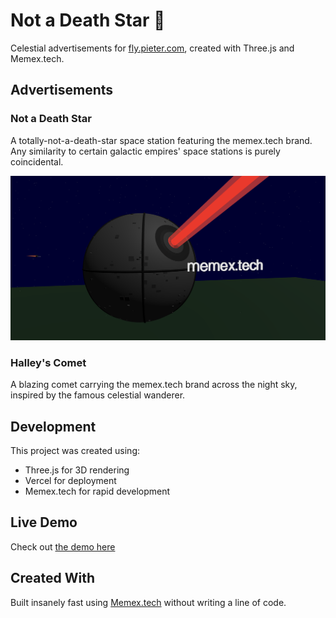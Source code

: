 # Not a Death Star 🌟

Celestial advertisements for [fly.pieter.com](https://fly.pieter.com), created with Three.js and Memex.tech.

## Advertisements

### Not a Death Star
A totally-not-a-death-star space station featuring the memex.tech brand. Any similarity to certain galactic empires' space stations is purely coincidental.

![Celestial Advertisement](./social-share.png)

### Halley's Comet
A blazing comet carrying the memex.tech brand across the night sky, inspired by the famous celestial wanderer.

## Development

This project was created using:
- Three.js for 3D rendering
- Vercel for deployment
- Memex.tech for rapid development

## Live Demo

Check out [the demo here](https://threejscometworldmemextech-q0b97ggx2-david-gilmores-projects.vercel.app/)

## Created With
Built insanely fast using [Memex.tech](https://memex.tech) without writing a line of code.
